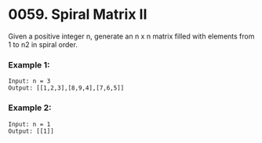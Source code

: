# 0059. Spiral Matrix II
Given a positive integer n, generate an n x n matrix filled with elements from 1 to n2 in spiral order.

### Example 1:
```
Input: n = 3
Output: [[1,2,3],[8,9,4],[7,6,5]]
```

### Example 2:
```
Input: n = 1
Output: [[1]]
```